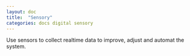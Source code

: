 ```yaml
---
layout: doc
title:  "Sensory"
categories: docs digital sensory
---
```


Use sensors to collect realtime data to improve, adjust and automat the system.
